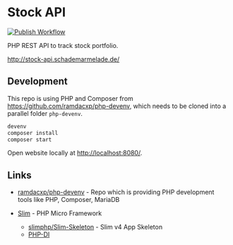 # Stock API

[![Publish Workflow](https://github.com/ramdacxp/stock-api/actions/workflows/publish.yml/badge.svg)](https://github.com/ramdacxp/stock-api/actions/workflows/publish.yml)

PHP REST API to track stock portfolio.

<http://stock-api.schademarmelade.de/>

## Development

This repo is using PHP and Composer from <https://github.com/ramdacxp/php-devenv>, which needs to be cloned into a parallel folder `php-devenv`.

```cmd
devenv
composer install
composer start
```

Open website locally at <http://localhost:8080/>.

## Links

* [ramdacxp/php-devenv](https://github.com/ramdacxp/php-devenv) - Repo which is providing PHP development tools like PHP, Composer, MariaDB

* [Slim](https://www.slimframework.com/) - PHP Micro Framework
  * [slimphp/Slim-Skeleton](https://github.com/slimphp/Slim-Skeleton) - Slim v4 App Skeleton
  * [PHP-DI](https://php-di.org/doc/frameworks/slim.html)
